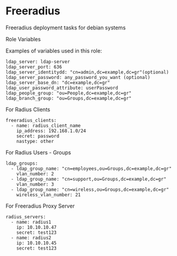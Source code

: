 Freeradius
=============

Freeradius deployment tasks for debian systems

Role Variables

Examples of variables used in this role:
```
ldap_server: ldap-server
ldap_server_port: 636
ldap_server_identitydd: "cn=admin,dc=example,dc=gr"(optional)
ldap_server_password: any_password_you_want (optional)
ldap_server_base_dn: "dc=example,dc=gr"
ldap_user_password_attribute: userPassword
ldap_people_group: "ou=People,dc=example,dc=gr"
ldap_branch_group: "ou=Groups,dc=example,dc=gr"
```
For Radius Clients
```
freeradius_clients:
  - name: radius_client_name
    ip_address: 192.168.1.0/24
    secret: password
    nastype: other
```
For Radius Users - Groups
```
ldap_groups:
  - ldap_group_name: "cn=employees,ou=Groups,dc=example,dc=gr"
    vlan_number: 2
  - ldap_group_name: "cn=support,ou=Groups,dc=example,dc=gr"
    vlan_number: 3
  - ldap_group_name: "cn=wireless,ou=Groups,dc=example,dc=gr"
    wireless_vlan_number: 21
```
For Freeradius Proxy Server
```
radius_servers:
  - name: radius1
    ip: 10.10.10.47
    secret: test123
  - name: radius2
    ip: 10.10.10.45
    secret: test123

```
